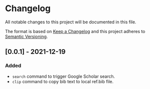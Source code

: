 # Changelog
All notable changes to this project will be documented in this file.

The format is based on [Keep a Changelog](https://keepachangelog.com/en/1.0.0/) and this project adheres to [Semantic Versioning](https://semver.org/spec/v2.0.0.html).

## [0.0.1] - 2021-12-19
### Added
- `search` command to trigger Google Scholar search.
- `clip` command to copy bib text to local ref.bib file.
